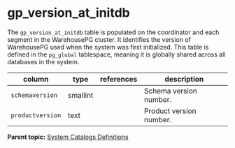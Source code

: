 # gp_version_at_initdb 

The `gp_version_at_initdb` table is populated on the coordinator and each segment in the WarehousePG cluster. It identifies the version of WarehousePG used when the system was first initialized. This table is defined in the `pg_global` tablespace, meaning it is globally shared across all databases in the system.

|column|type|references|description|
|------|----|----------|-----------|
|`schemaversion`|smallint| |Schema version number.|
|`productversion`|text| |Product version number.|

**Parent topic:** [System Catalogs Definitions](../system_catalogs/catalog_ref-html.html)

